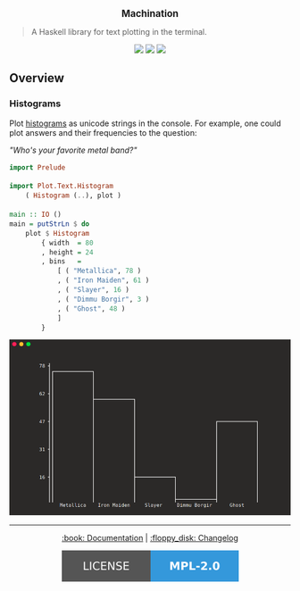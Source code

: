 <p align="center">
  <big><strong>Machination</strong></big>
</p>

> A Haskell library for text plotting in the terminal.

<p align="center">
  <a href="https://hackage.haskell.org/package/machination"><img src="https://img.shields.io/hackage/v/machination?style=for-the-badge" /></a>
  <a href='https://github.com/KtorZ/machination/actions?query=workflow%3A"Continuous Integration"'><img src="https://img.shields.io/github/workflow/status/KtorZ/machination/Continuous Integration?style=for-the-badge" /></a>
  <a href="https://ktorz.github.io/machination/coverage/hpc_index.html"><img src="https://ktorz.github.io/machination/coverage/badge.svg" /></a>
</p>

## Overview

### Histograms

Plot [histograms](https://en.wikipedia.org/wiki/Histogram) as unicode strings in the console. For example, one could plot answers and their frequencies to the question:

_"Who's your favorite metal band?"_


```hs
import Prelude

import Plot.Text.Histogram 
    ( Histogram (..), plot )

main :: IO ()
main = putStrLn $ do
    plot $ Histogram
        { width  = 80
        , height = 24
        , bins   =
            [ ( "Metallica", 78 )
            , ( "Iron Maiden", 61 )
            , ( "Slayer", 16 )
            , ( "Dimmu Borgir", 3 )
            , ( "Ghost", 48 )
            ]
        }
```

<p align="center">
  <img src=".github/histogram.png" />
</p>

<hr />

<p align="center">
  <a href="https://ktorz.github.io/machination/haddock">:book: Documentation</a> 
  |
  <a href="ChangeLog.md">:floppy_disk: Changelog</a>
</p>

<p align="center">
  <a href="https://github.com/KtorZ/machination/blob/master/LICENSE"><img src=".github/license.svg"/></a>
</p>
